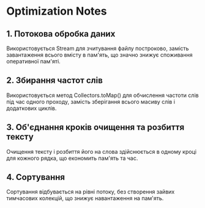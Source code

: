 # Optimization Notes

## 1. Потокова обробка даних
Використовується Stream<String> для зчитування файлу построково, замість завантаження всього вмісту в пам'ять, що значно знижує споживання оперативної пам'яті.

## 2. Збирання частот слів
Використовується метод Collectors.toMap() для обчислення частоти слів під час одного проходу, замість зберігання всього масиву слів і додаткових циклів.

## 3. Об'єднання кроків очищення та розбиття тексту
Очищення тексту і розбиття його на слова здійснюється в одному кроці для кожного рядка, що економить пам'ять та час.

## 4. Сортування
Сортування відбувається на рівні потоку, без створення зайвих тимчасових колекцій, що знижує навантаження на пам'ять.
